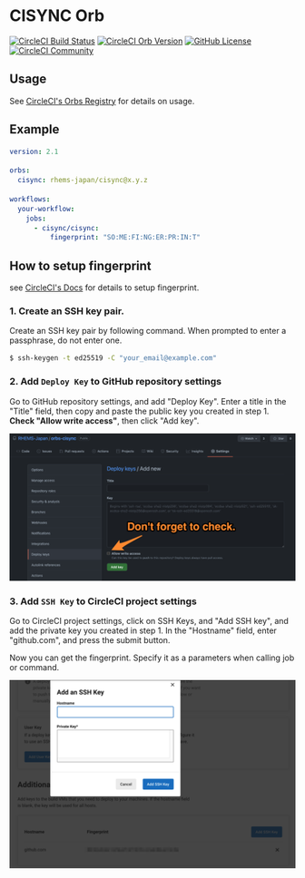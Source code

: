 # CISYNC Orb

[![CircleCI Build Status](https://circleci.com/gh/RHEMS-Japan/orbs-cisync.svg?style=shield "CircleCI Build Status")](https://circleci.com/gh/RHEMS-Japan/orbs-cisync) [![CircleCI Orb Version](https://badges.circleci.com/orbs/rhems-japan/cisync.svg)](https://circleci.com/orbs/registry/orb/rhems-japan/cisync) [![GitHub License](https://img.shields.io/badge/license-MIT-lightgrey.svg)](https://raw.githubusercontent.com/RHEMS-Japan/orbs-cisync/master/LICENSE) [![CircleCI Community](https://img.shields.io/badge/community-CircleCI%20Discuss-343434.svg)](https://discuss.circleci.com/c/ecosystem/orbs)

## Usage

See [CircleCI's Orbs Registry](https://circleci.com/developer/orbs/orb/rhems-japan/cisync) for details on usage.

## Example

```yaml
version: 2.1

orbs:
  cisync: rhems-japan/cisync@x.y.z

workflows:
  your-workflow:
    jobs:
      - cisync/cisync:
          fingerprint: "SO:ME:FI:NG:ER:PR:IN:T"
```

## How to setup fingerprint

see [CircleCI's Docs](https://circleci.com/docs/2.0/gh-bb-integration/#creating-a-github-deploy-key) for details to setup fingerprint.

### 1. Create an SSH key pair.

Create an SSH key pair by following command. When prompted to enter a passphrase, do not enter one.

```bash
$ ssh-keygen -t ed25519 -C "your_email@example.com"
```

### 2. Add `Deploy Key` to GitHub repository settings

Go to GitHub repository settings, and add "Deploy Key". Enter a title in the "Title" field, then copy and paste the public key you created in step 1. **Check "Allow write access"**, then click "Add key".

![](docs/1.png)

### 3. Add `SSH Key` to CircleCI project settings

Go to CircleCI project settings, click on SSH Keys, and "Add SSH key", and add the private key you created in step 1. In the "Hostname" field, enter "github.com", and press the submit button.

Now you can get the fingerprint. Specify it as a parameters when calling job or command.

![](docs/2.png)